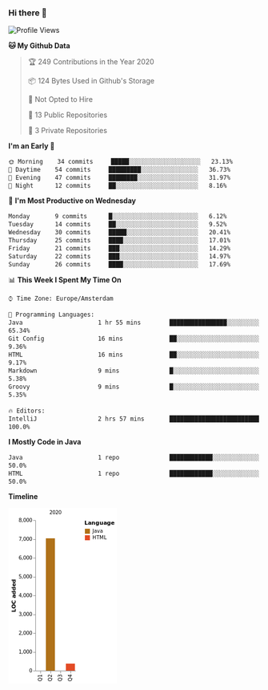 ### Hi there 👋


<!--START_SECTION:waka-->
![Profile Views](http://img.shields.io/badge/Profile%20Views-86-blue)

**🐱 My Github Data** 

> 🏆 249 Contributions in the Year 2020
 > 
> 📦 124 Bytes Used in Github's Storage 
 > 
> 🚫 Not Opted to Hire
 > 
> 📜 13 Public Repositories 
 > 
> 🔑 3 Private Repositories  
 > 
**I'm an Early 🐤** 

```text
🌞 Morning    34 commits     █████░░░░░░░░░░░░░░░░░░░░   23.13% 
🌆 Daytime    54 commits     █████████░░░░░░░░░░░░░░░░   36.73% 
🌃 Evening    47 commits     ████████░░░░░░░░░░░░░░░░░   31.97% 
🌙 Night      12 commits     ██░░░░░░░░░░░░░░░░░░░░░░░   8.16%

```
📅 **I'm Most Productive on Wednesday** 

```text
Monday       9 commits      █░░░░░░░░░░░░░░░░░░░░░░░░   6.12% 
Tuesday      14 commits     ██░░░░░░░░░░░░░░░░░░░░░░░   9.52% 
Wednesday    30 commits     █████░░░░░░░░░░░░░░░░░░░░   20.41% 
Thursday     25 commits     ████░░░░░░░░░░░░░░░░░░░░░   17.01% 
Friday       21 commits     ███░░░░░░░░░░░░░░░░░░░░░░   14.29% 
Saturday     22 commits     ███░░░░░░░░░░░░░░░░░░░░░░   14.97% 
Sunday       26 commits     ████░░░░░░░░░░░░░░░░░░░░░   17.69%

```


📊 **This Week I Spent My Time On** 

```text
⌚︎ Time Zone: Europe/Amsterdam

💬 Programming Languages: 
Java                     1 hr 55 mins        ████████████████░░░░░░░░░   65.34% 
Git Config               16 mins             ██░░░░░░░░░░░░░░░░░░░░░░░   9.36% 
HTML                     16 mins             ██░░░░░░░░░░░░░░░░░░░░░░░   9.17% 
Markdown                 9 mins              █░░░░░░░░░░░░░░░░░░░░░░░░   5.38% 
Groovy                   9 mins              █░░░░░░░░░░░░░░░░░░░░░░░░   5.35%

🔥 Editors: 
IntelliJ                 2 hrs 57 mins       █████████████████████████   100.0%

```

**I Mostly Code in Java** 

```text
Java                     1 repo              ████████████░░░░░░░░░░░░░   50.0% 
HTML                     1 repo              ████████████░░░░░░░░░░░░░   50.0%

```


**Timeline**

![Chart not found](https://raw.githubusercontent.com/powercasgamer/powercasgamer/master/charts/bar_graph.png) 


<!--END_SECTION:waka-->
